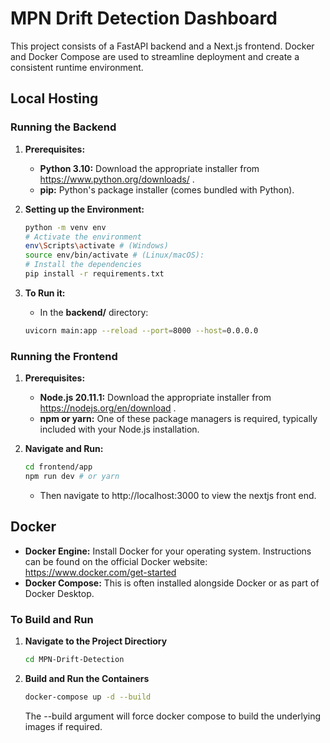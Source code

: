 # MPN Drift Detection Dashboard

This project consists of a FastAPI backend and a Next.js frontend. Docker and Docker Compose are used to streamline deployment and create a consistent runtime environment.

## Local Hosting

### Running the Backend

1. **Prerequisites:**

   - **Python 3.10:** Download the appropriate installer from https://www.python.org/downloads/ .
   - **pip:** Python's package installer (comes bundled with Python).

2. **Setting up the Environment:**

   ```bash
   python -m venv env
   # Activate the environment
   env\Scripts\activate # (Windows)
   source env/bin/activate # (Linux/macOS):
   # Install the dependencies
   pip install -r requirements.txt
   ```

3. **To Run it:**
   - In the **backend/** directory:
   ```bash
   uvicorn main:app --reload --port=8000 --host=0.0.0.0
   ```

### Running the Frontend

1. **Prerequisites:**

   - **Node.js 20.11.1:** Download the appropriate installer from https://nodejs.org/en/download .
   - **npm or yarn:** One of these package managers is required, typically included with your Node.js installation.

2. **Navigate and Run:**

   ```bash
   cd frontend/app
   npm run dev # or yarn
   ```

   - Then navigate to http://localhost:3000 to view the nextjs front end.

## Docker

- **Docker Engine:** Install Docker for your operating system. Instructions can be found on the official Docker website: https://www.docker.com/get-started
- **Docker Compose:** This is often installed alongside Docker or as part of Docker Desktop.

### To Build and Run

1.  **Navigate to the Project Directiory**

    ```bash
    cd MPN-Drift-Detection
    ```

2.  **Build and Run the Containers**
    ```bash
    docker-compose up -d --build
    ```
    The --build argument will force docker compose to build the underlying images if required.

